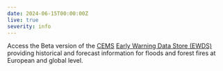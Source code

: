 ```yaml
---
date: 2024-06-15T00:00:00Z
live: true
severity: info
---
```


Access the Beta version of the [CEMS](https://emergency.copernicus.eu/) [Early Warning Data Store (EWDS)](https://ewds-beta.climate.copernicus.eu/) providing historical and forecast information for floods and forest fires at European and global level. 
